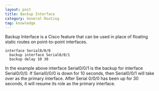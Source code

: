 ```yaml
---
layout: post
title: Backup Interface
category: General Routing
tag: knowledge
---
```

Backup Interface is a Cisco feature that can be used in place of floating static routes on point-to-point interfaces. 

```
interface Serial0/0/0
  backup interface Serial0/0/1
  backup delay 10 30
```
In the example above interface Serial0/0/1 is the backup for interface Serial0/0/0. If Serial0/0/0 is down for 10 seconds, then Serial0/0/1 will take over as the primary interface. After Serial 0/0/0 has been up for 30 seconds, it will resume its role as the primary interface.